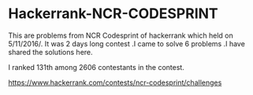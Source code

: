 # Hackerrank-NCR-CODESPRINT
This are problems from NCR Codesprint of hackerrank which held on 5/11/2016/. It was 2 days long contest .I came to solve 6 problems .I have shared the solutions here. 

I ranked 131th among 2606 contestants in the contest.

https://www.hackerrank.com/contests/ncr-codesprint/challenges
